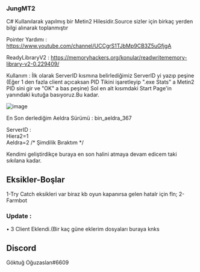 ### JungMT2



C# Kullanılarak yapılmış bir Metin2 Hilesidir.Source sizler için birkaç yerden bilgi alınarak toplanmıştır

Pointer Yardımı : https://www.youtube.com/channel/UCCgrS1TJbMp9CB3Z5uGfjgA

ReadyLibraryV2 : https://memoryhackers.org/konular/readwritememory-library-v2-0.229409/


Kullanım : İlk olarak ServerID kısmına belirlediğimiz ServerID yi yazıp peşine (Eğer 1 den fazla client açıcaksan
PID Tikini işaretleyip ".exe Stats" a Metin2 PID sini gir ve "OK" a bas peşine) Sol en alt kısımdaki Start Page'in
yanındaki kutuğa basıyoruz.Bu kadar.


![image](https://user-images.githubusercontent.com/81483108/196544915-ebd7bc5b-52c3-4944-9022-408d6a15cc2b.png)


En Son derlediğim Aeldra Sürümü : bin_aeldra_367 

ServerID :                                                                            
Hiera2=1                                                                                                                
Aeldra=2 /* Şimdilik Bıraktım */

Kendimi geliştirdikçe buraya en son halini atmaya devam edicem taki sıkılana kadar.

## Eksikler-Boşlar

1-Try Catch eksikleri var biraz kb oyun kapanırsa gelen hatalr için fln;
2-Farmbot

### Update :

• 3 Client Eklendi.(Bir kaç güne eklerim dosyaları buraya knks

## Discord
Göktuğ Oğuzaslan#6609
